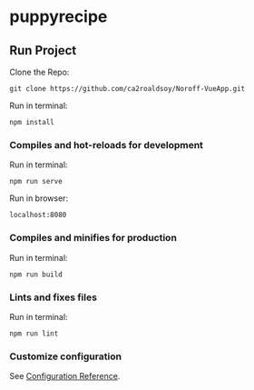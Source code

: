 # puppyrecipe

## Run Project
Clone the Repo:
```
git clone https://github.com/ca2roaldsoy/Noroff-VueApp.git
```
Run in terminal:
```
npm install
```

### Compiles and hot-reloads for development
Run in terminal:
```
npm run serve
```
Run in browser:
```
localhost:8080
```

### Compiles and minifies for production
Run in terminal:
```
npm run build
```

### Lints and fixes files
Run in terminal:
```
npm run lint
```

### Customize configuration
See [Configuration Reference](https://cli.vuejs.org/config/).

